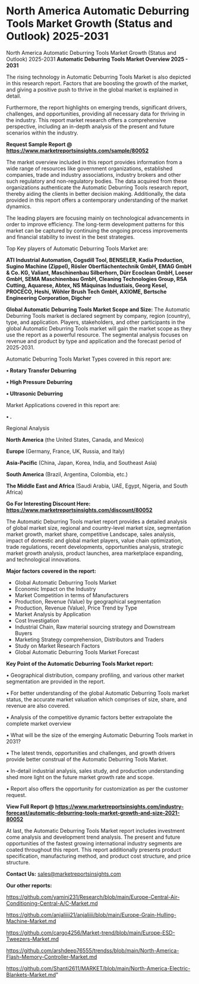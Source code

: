 # North America Automatic Deburring Tools Market Growth (Status and Outlook) 2025-2031
North America Automatic Deburring Tools Market Growth (Status and Outlook) 2025-2031
<Strong> Automatic Deburring Tools Market Overview 2025 - 2031</strong>

The rising technology in Automatic Deburring Tools Market is also depicted in this research report. Factors that are boosting the growth of the market, and giving a positive push to thrive in the global market is explained in detail.

Furthermore, the report highlights on emerging trends, significant drivers, challenges, and opportunities, providing all necessary data for thriving in the industry. This report market research offers a comprehensive perspective, including an in-depth analysis of the present and future scenarios within the industry.

<strong>Request Sample Report @ <a href=https://www.marketreportsinsights.com/sample/80052>https://www.marketreportsinsights.com/sample/80052</a></strong>

The market overview included in this report provides information from a wide range of resources like government organizations, established companies, trade and industry associations, industry brokers and other such regulatory and non-regulatory bodies. The data acquired from these organizations authenticate the Automatic Deburring Tools research report, thereby aiding the clients in better decision making. Additionally, the data provided in this report offers a contemporary understanding of the market dynamics.

The leading players are focusing mainly on technological advancements in order to improve efficiency. The long-term development patterns for this market can be captured by continuing the ongoing process improvements and financial stability to invest in the best strategies.

Top Key players of Automatic Deburring Tools Market are:

<strong>ATI Industrial Automation, Cogsdill Tool, BENSELER, Kadia Production, Sugino Machine (Zippel), Rösler Oberflächentechnik GmbH, EMAG GmbH & Co. KG, Valiant, Maschinenbau Silberhorn, Dürr Ecoclean GmbH, Loeser GmbH, SEMA Maschinenbau GmbH, Cleaning Technologies Group, RSA Cutting, Aquarese, Abtex, NS Máquinas Industiais, Georg Kesel, PROCECO, Heshi, Wöhler Brush Tech GmbH, AXIOME, Bertsche Engineering Corporation, Digcher</strong>

<strong><b>Global Automatic Deburring Tools Market Scope and Size:</b></strong>
The Automatic Deburring Tools market is declared segment by company, region (country), type, and application. Players, stakeholders, and other participants in the global Automatic Deburring Tools market will gain the market scope as they use the report as a powerful resource. The segmental analysis focuses on revenue and product by type and application and the forecast period of 2025-2031.

Automatic Deburring Tools Market Types covered in this report are:

<strong>• Rotary Transfer Deburring

• High Pressure Deburring

• Ultrasonic Deburring</strong>

Market Applications covered in this report are:

<strong>• .</strong> 

Regional Analysis

<strong>North America</strong> (the United States, Canada, and Mexico)

<strong>Europe</strong> (Germany, France, UK, Russia, and Italy)

<strong>Asia-Pacific</strong> (China, Japan, Korea, India, and Southeast Asia)

<strong>South America</strong> (Brazil, Argentina, Colombia, etc.)

<strong>The Middle East and Africa</strong> (Saudi Arabia, UAE, Egypt, Nigeria, and South Africa)

<strong>Go For Interesting Discount Here: <a href=https://www.marketreportsinsights.com/discount/80052>https://www.marketreportsinsights.com/discount/80052</a></strong>

The Automatic Deburring Tools market report provides a detailed analysis of global market size, regional and country-level market size, segmentation market growth, market share, competitive Landscape, sales analysis, impact of domestic and global market players, value chain optimization, trade regulations, recent developments, opportunities analysis, strategic market growth analysis, product launches, area marketplace expanding, and technological innovations.

<strong><b>Major factors covered in the report:</b></strong>
<ul>
  <li>Global Automatic Deburring Tools Market </li>
  <li>Economic Impact on the Industry</li>
  <li>Market Competition in terms of Manufacturers</li>
  <li>Production, Revenue (Value) by geographical segmentation</li>
  <li>Production, Revenue (Value), Price Trend by Type</li>
  <li>Market Analysis by Application</li>
  <li>Cost Investigation</li>
  <li>Industrial Chain, Raw material sourcing strategy and Downstream Buyers</li>
  <li>Marketing Strategy comprehension, Distributors and Traders</li>
  <li>Study on Market Research Factors</li>
  <li>Global Automatic Deburring Tools Market Forecast</li>
</ul>

<strong><b>Key Point of the Automatic Deburring Tools Market report:</b></strong>

• Geographical distribution, company profiling, and various other market segmentation are provided in the report.

• For better understanding of the global Automatic Deburring Tools market status, the accurate market valuation which comprises of size, share, and revenue are also covered.

• Analysis of the competitive dynamic factors better extrapolate the complete market overview

• What will be the size of the emerging Automatic Deburring Tools market in 2031?

• The latest trends, opportunities and challenges, and growth drivers provide better construal of the Automatic Deburring Tools Market.

• In-detail industrial analysis, sales study, and production understanding shed more light on the future market growth rate and scope.

• Report also offers the opportunity for customization as per the customer request.

<strong><b>View Full Report @ <a href=https://www.marketreportsinsights.com/industry-forecast/automatic-deburring-tools-market-growth-and-size-2021-80052>https://www.marketreportsinsights.com/industry-forecast/automatic-deburring-tools-market-growth-and-size-2021-80052</a></b></strong>


At last, the Automatic Deburring Tools Market report includes investment come analysis and development trend analysis. The present and future opportunities of the fastest growing international industry segments are coated throughout this report. This report additionally presents product specification, manufacturing method, and product cost structure, and price structure.

<strong>Contact Us:</strong>
sales@marketreportsinsights.com

<strong>Our other reports:</strong>

<a href=https://github.com/yamini231/Research/blob/main/Europe-Central-Air-Conditioning-Central-A/C-Market.md>https://github.com/yamini231/Research/blob/main/Europe-Central-Air-Conditioning-Central-A/C-Market.md</a>

<a href=https://github.com/anjaliiii21/anjaliiii/blob/main/Europe-Grain-Hulling-Machine-Market.md>https://github.com/anjaliiii21/anjaliiii/blob/main/Europe-Grain-Hulling-Machine-Market.md</a>

<a href=https://github.com/cargo4256/Market-trend/blob/main/Europe-ESD-Tweezers-Market.md>https://github.com/cargo4256/Market-trend/blob/main/Europe-ESD-Tweezers-Market.md</a>

<a href=https://github.com/arshdeep76555/trendss/blob/main/North-America-Flash-Memory-Controller-Market.md>https://github.com/arshdeep76555/trendss/blob/main/North-America-Flash-Memory-Controller-Market.md</a>

<a href=https://github.com/Shanti2611/MARKET/blob/main/North-America-Electric-Blankets-Market.md>https://github.com/Shanti2611/MARKET/blob/main/North-America-Electric-Blankets-Market.md</a>"
